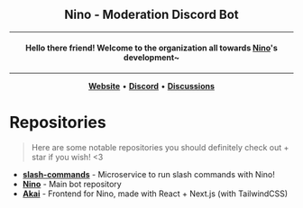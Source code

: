 <div align='center'>
  <h2>Nino - Moderation Discord Bot</h2>
  <hr />
  <h4>Hello there friend! Welcome to the organization all towards <a href='https://nino.sh'>Nino</a>'s development~</h4>
  <hr />
    <div align='center'>
    <a href="https://nino.sh"><strong>Website</strong></a>  •  <a href="https://discord.gg/ATmjFH9kMH"><strong>Discord</strong></a>   •   <a href="https://github.com/NinoDiscord/Nino/discussions"><strong>Discussions</strong></a>
  </div>
</div>

# Repositories
> Here are some notable repositories you should definitely check out + star if you wish! <3

- [**slash-commands**](https://github.com/NinoDiscord/slash-commands) - Microservice to run slash commands with Nino!
- [**Nino**](https://github.com/NinoDiscord/Nino) - Main bot repository
- [**Akai**](https://github.com/NinoDiscord/Akai) - Frontend for Nino, made with React + Next.js (with TailwindCSS)
